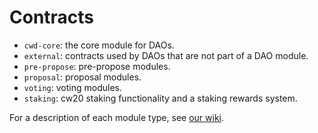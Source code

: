 # Contracts

- `cwd-core`: the core module for DAOs.
- `external`: contracts used by DAOs that are not part of a DAO module.
- `pre-propose`: pre-propose modules.
- `proposal`: proposal modules.
- `voting`: voting modules.
- `staking`: cw20 staking functionality and a staking rewards system.

For a description of each module type, see [our wiki](https://github.com/DA0-DA0/dao-contracts/wiki/DAO-DAO-Contracts-Design).

